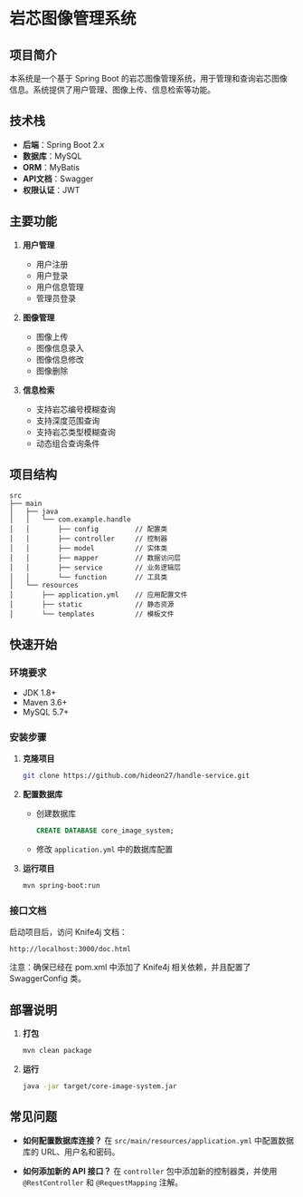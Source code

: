 # 岩芯图像管理系统

## 项目简介
本系统是一个基于 Spring Boot 的岩芯图像管理系统，用于管理和查询岩芯图像信息。系统提供了用户管理、图像上传、信息检索等功能。

## 技术栈
- **后端**：Spring Boot 2.x
- **数据库**：MySQL
- **ORM**：MyBatis
- **API文档**：Swagger
- **权限认证**：JWT

## 主要功能
1. **用户管理**
   - 用户注册
   - 用户登录
   - 用户信息管理
   - 管理员登录

2. **图像管理**
   - 图像上传
   - 图像信息录入
   - 图像信息修改
   - 图像删除

3. **信息检索**
   - 支持岩芯编号模糊查询
   - 支持深度范围查询
   - 支持岩芯类型模糊查询
   - 动态组合查询条件

## 项目结构
```
src
├── main
│   ├── java
│   │   └── com.example.handle
│   │       ├── config         // 配置类
│   │       ├── controller     // 控制器
│   │       ├── model          // 实体类
│   │       ├── mapper         // 数据访问层
│   │       ├── service        // 业务逻辑层
│   │       └── function       // 工具类
│   └── resources
│       ├── application.yml    // 应用配置文件
│       ├── static             // 静态资源
│       └── templates          // 模板文件
```

## 快速开始

### 环境要求
- JDK 1.8+
- Maven 3.6+
- MySQL 5.7+

### 安装步骤
1. **克隆项目**
   ```bash
   git clone https://github.com/hideon27/handle-service.git
   ```

2. **配置数据库**
   - 创建数据库
     ```sql
     CREATE DATABASE core_image_system;
     ```
   - 修改 `application.yml` 中的数据库配置

3. **运行项目**
   ```bash
   mvn spring-boot:run
   ```

### 接口文档
启动项目后，访问 Knife4j 文档：
```
http://localhost:3000/doc.html
```

注意：确保已经在 pom.xml 中添加了 Knife4j 相关依赖，并且配置了 SwaggerConfig 类。

## 部署说明
1. **打包**
   ```bash
   mvn clean package
   ```

2. **运行**
   ```bash
   java -jar target/core-image-system.jar
   ```

## 常见问题
- **如何配置数据库连接？**
  在 `src/main/resources/application.yml` 中配置数据库的 URL、用户名和密码。

- **如何添加新的 API 接口？**
  在 `controller` 包中添加新的控制器类，并使用 `@RestController` 和 `@RequestMapping` 注解。




